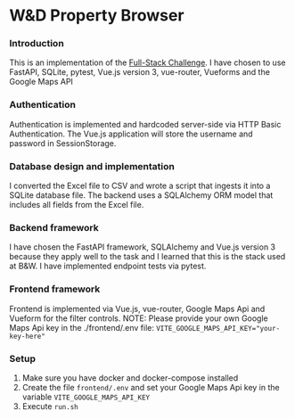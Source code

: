 # W&D Property Browser

### Introduction 
This is an implementation of the [Full-Stack Challenge](https://github.com/enodoscore/fullstack-challenge).
I have chosen to use FastAPI, SQLite, pytest, Vue.js version 3, vue-router, Vueforms and the Google Maps API

### Authentication
Authentication is implemented and hardcoded server-side via HTTP Basic Authentication. The Vue.js application will store the username and password in SessionStorage.

### Database design and implementation 
I converted the Excel file to CSV and wrote a script that ingests it into a SQLite database file. The backend uses a SQLAlchemy ORM model that includes all fields from the Excel file.

### Backend framework
I have chosen the FastAPI framework, SQLAlchemy and Vue.js version 3 because they apply well to the task and I learned that this is the stack used at B&W. I have implemented endpoint tests via pytest.

### Frontend framework
Frontend is implemented via Vue.js, vue-router, Google Maps Api and Vueform for the filter controls.
NOTE: Please provide your own Google Maps Api key in the ./frontend/.env file:
```VITE_GOOGLE_MAPS_API_KEY="your-key-here"```

### Setup
1. Make sure you have docker and docker-compose installed
2. Create the file `frontend/.env` and set your Google Maps Api key in the variable `VITE_GOOGLE_MAPS_API_KEY`
3. Execute `run.sh`
